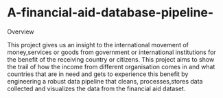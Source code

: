 # A-financial-aid-database-pipeline-

Overview

This project gives us an insight to the international movement of money,services or goods from
government or international institutions for the benefit of the receiving country or citizens.
This project aims to show the trail of how the income from different organisation comes in and
what countries that are in need and  gets to experience this benefit by engineering a robust data pipeline that
cleans, processes,stores data collected and visualizes the data from the financial aid dataset.
